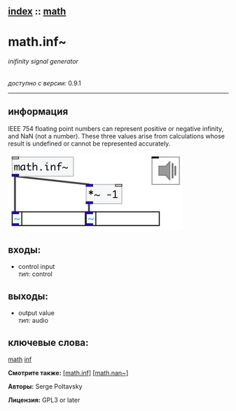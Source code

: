 [index](index.html) :: [math](category_math.html)
---

# math.inf~

###### inifinity signal generator

*доступно с версии:* 0.9.1

---


## информация
IEEE 754 floating point numbers can represent positive or negative infinity, and NaN (not a number). These three values arise from calculations whose result is undefined or cannot be represented accurately.


[![example](../examples/img/math.inf~.jpg)](../examples/pd/math.inf~.pd)









## входы:

* control input<br>
_тип:_ control



## выходы:

* output value<br>
_тип:_ audio



## ключевые слова:

[math](keywords/math.html)
[inf](keywords/inf.html)



**Смотрите также:**
[\[math.inf\]](math.inf.html)
[\[math.nan~\]](math.nan~.html)




**Авторы:** Serge Poltavsky




**Лицензия:** GPL3 or later





